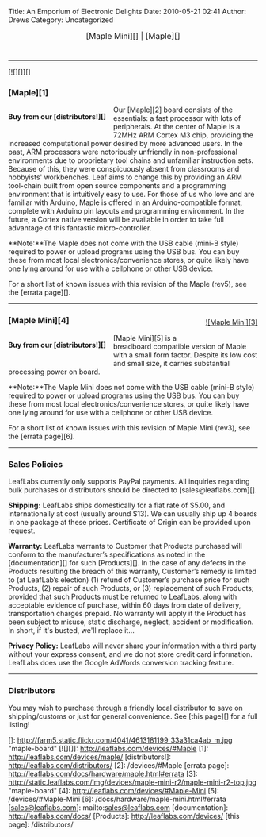 Title: An Emporium of Electronic Delights
Date: 2010-05-21 02:41
Author: Drews
Category: Uncategorized

<div style="text-align: center; font-size: 16px;">
[Maple Mini][] | [Maple][]

</div>
</p>

<span class="subtitle"> </span>
===============================

</p>

* * * * *

<!-- Maple -->

</p>
<a name="Maple"></a>

[![][]][]

### [Maple][1]

</p>

<div style="float: left; margin-right: 15px; margin-bottom: 15px;">
</p>

<label></label>

**Buy from our [distributors!][]**

<p>
</div>
</p>
Our [Maple][2] board consists of the essentials: a fast processor with
lots of peripherals. At the center of Maple is a 72MHz ARM Cortex M3
chip, providing the increased computational power desired by more
advanced users. In the past, ARM processors were notoriously unfriendly
in non-professional environments due to proprietary tool chains and
unfamiliar instruction sets. Because of this, they were conspicuously
absent from classrooms and hobbyists' workbenches. Leaf aims to change
this by providing an ARM tool-chain built from open source components
and a programming environment that is intuitively easy to use. For those
of us who love and are familiar with Arduino, Maple is offered in an
Arduino-compatible format, complete with Arduino pin layouts and
programming environment. In the future, a Cortex native version will be
available in order to take full advantage of this fantastic
micro-controller.

**Note:**The Maple does not come with the USB cable (mini-B style)
required to power or upload programs using the USB bus. You can buy
these from most local electronics/convenience stores, or quite likely
have one lying around for use with a cellphone or other USB device.

For a short list of known issues with this revision of the Maple (rev5),
see the [errata page][].

* * * * *

<!-- Maple Mini -->

</p>
<a name="Maple-Mini"></a>

<a style="float: right; margin-bottom: 15px; margin-left: 15px;" href="http://leaflabs.com/devices/#Maple-Mini">

![Maple Mini][3]

</a>

### [Maple Mini][4]

</p>

<div style="float: left; margin-right: 15px; margin-bottom: 15px;">
</p>

<label></label>

**Buy from our [distributors!][]**

<p>
</div>
</p>
[Maple Mini][5] is a breadboard compatible version of Maple with a small
form factor. Despite its low cost and small size, it carries substantial
processing power on board.

**Note:**The Maple Mini does not come with the USB cable (mini-B style)
required to power or upload programs using the USB bus. You can buy
these from most local electronics/convenience stores, or quite likely
have one lying around for use with a cellphone or other USB device.

For a short list of known issues with this revision of Maple Mini
(rev3), see the [errata page][6].

* * * * *

</p>

### Sales Policies

</p>
LeafLabs currently only supports PayPal payments. All inquiries
regarding bulk purchases or distributors should be directed to
[sales@leaflabs.com][].

**Shipping:** LeafLabs ships domestically for a flat rate of \$5.00, and
internationally at cost (usually around \$13). We can usually ship up 4
boards in one package at these prices. Certificate of Origin can be
provided upon request.

**Warranty:** LeafLabs warrants to Customer that Products purchased will
conform to the manufacturer’s specifications as noted in the
[documentation][] for such [Products][]. In the case of any defects in
the Products resulting the breach of this warranty, Customer’s remedy is
limited to (at LeafLab’s election) (1) refund of Customer’s purchase
price for such Products, (2) repair of such Products, or (3) replacement
of such Products; provided that such Products must be returned to
LeafLabs, along with acceptable evidence of purchase, within 60 days
from date of delivery, transportation charges prepaid. No warranty will
apply if the Product has been subject to misuse, static discharge,
neglect, accident or modification. In short,
if<span style="font-weight: normal;"> it's busted, we'll replace
it...</span>

**Privacy Policy:** LeafLabs will never share your information with a
third party without your express consent, and we do not store credit
card information. LeafLabs does use the Google AdWords conversion
tracking feature.

* * * * *

</p>

### Distributors

</p>
You may wish to purchase through a friendly local distributor to save on
shipping/customs or just for general convenience. See [this page][] for
a full listing!

  [Maple Mini]: #Maple-Mini
  [Maple]: #Maple
  []: http://farm5.static.flickr.com/4041/4613181199_33a31ca4ab_m.jpg
    "maple-board"
  [![][]]: http://leaflabs.com/devices/#Maple
  [1]: http://leaflabs.com/devices/maple/
  [distributors!]: http://leaflabs.com/distributors/
  [2]: /devices/#Maple
  [errata page]: http://leaflabs.com/docs/hardware/maple.html#errata
  [3]: http://static.leaflabs.com/img/devices/maple-mini-r2/maple-mini-r2-top.jpg
    "maple-board"
  [4]: http://leaflabs.com/devices/#Maple-Mini
  [5]: /devices/#Maple-Mini
  [6]: /docs/hardware/maple-mini.html#errata
  [sales@leaflabs.com]: mailto:sales@leaflabs.com
  [documentation]: http://leaflabs.com/docs/
  [Products]: http://leaflabs.com/devices/
  [this page]: /distributors/
